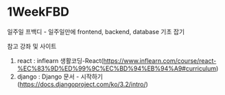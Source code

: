 # 1WeekFBD
일주일 프백디 - 일주일만에 frontend, backend, database 기초 잡기

참고 강좌 및 사이트
1. react : inflearn 생활코딩-React(https://www.inflearn.com/course/react-%EC%83%9D%ED%99%9C%EC%BD%94%EB%94%A9#curriculum)
2. django : Django 문서 - 시작하기(https://docs.djangoproject.com/ko/3.2/intro/)
